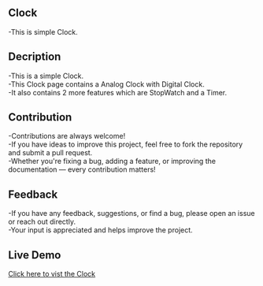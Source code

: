 ## Clock
-This is simple Clock.

## Decription
-This is a simple Clock.
<br>
-This Clock page contains a Analog Clock with Digital Clock.
<br>
-It also contains 2 more features which are StopWatch and a Timer.

## Contribution
-Contributions are always welcome!
<br>
-If you have ideas to improve this project, feel free to fork the repository and submit a pull request.
<br>
-Whether you're fixing a bug, adding a feature, or improving the documentation — every contribution matters!

## Feedback
-If you have any feedback, suggestions, or find a bug, please open an issue or reach out directly.  
-Your input is appreciated and helps improve the project.

## Live Demo
[Click here to vist the Clock](https://jineshkhalas.github.io/Clock/)
